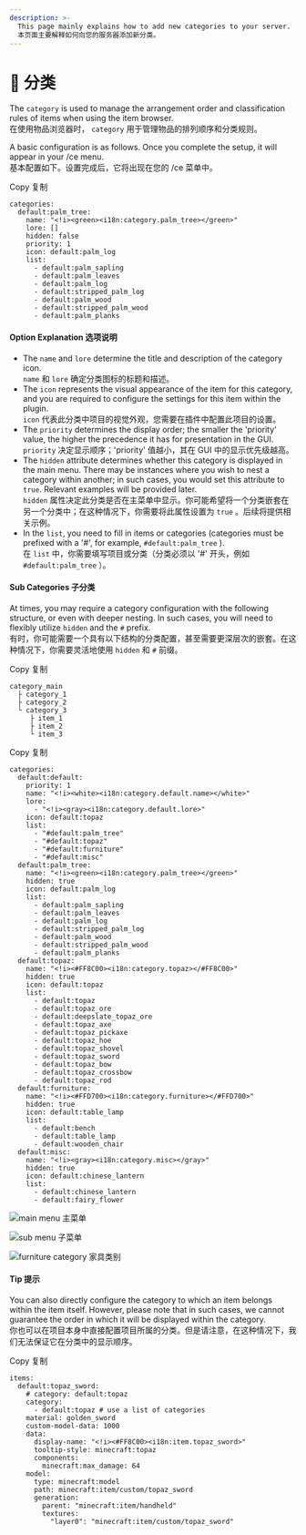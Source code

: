 ```yaml
---
description: >-
  This page mainly explains how to add new categories to your server.
  本页面主要解释如何向您的服务器添加新分类。
---
```


# 📂 分类

The `category` is used to manage the arrangement order and classification rules of items when using the item browser.\
在使用物品浏览器时， `category` 用于管理物品的排列顺序和分类规则。

A basic configuration is as follows. Once you complete the setup, it will appear in your /ce menu.\
基本配置如下。设置完成后，它将出现在您的 /ce 菜单中。

Copy  复制

```
categories:
  default:palm_tree:
    name: "<!i><green><i18n:category.palm_tree></green>"
    lore: []
    hidden: false
    priority: 1
    icon: default:palm_log
    list:
      - default:palm_sapling
      - default:palm_leaves
      - default:palm_log
      - default:stripped_palm_log
      - default:palm_wood
      - default:stripped_palm_wood
      - default:palm_planks
```

#### Option Explanation  选项说明 <a href="#option-explanation" id="option-explanation"></a>

* The `name` and `lore` determine the title and description of the category icon.\
  `name` 和 `lore` 确定分类图标的标题和描述。
* The `icon` represents the visual appearance of the item for this category, and you are required to configure the settings for this item within the plugin.\
  `icon` 代表此分类中项目的视觉外观，您需要在插件中配置此项目的设置。
* The `priority` determines the display order; the smaller the 'priority' value, the higher the precedence it has for presentation in the GUI.\
  `priority` 决定显示顺序；'priority' 值越小，其在 GUI 中的显示优先级越高。
* The `hidden` attribute determines whether this category is displayed in the main menu. There may be instances where you wish to nest a category within another; in such cases, you would set this attribute to `true`. Relevant examples will be provided later.\
  `hidden` 属性决定此分类是否在主菜单中显示。你可能希望将一个分类嵌套在另一个分类中；在这种情况下，你需要将此属性设置为 `true` 。后续将提供相关示例。
* In the `list`, you need to fill in items or categories (categories must be prefixed with a '#', for example, `#default:palm_tree` ).\
  在 `list` 中，你需要填写项目或分类（分类必须以 '#' 开头，例如 `#default:palm_tree` ）。

#### Sub Categories  子分类 <a href="#sub-categories" id="sub-categories"></a>

At times, you may require a category configuration with the following structure, or even with deeper nesting. In such cases, you will need to flexibly utilize `hidden` and the `#` prefix.\
有时，你可能需要一个具有以下结构的分类配置，甚至需要更深层次的嵌套。在这种情况下，你需要灵活地使用 `hidden` 和 `#` 前缀。

Copy  复制

```
category_main
  ├ category_1
  ├ category_2
  └ category_3
     ├ item_1
     ├ item_2
     └ item_3
```

Copy  复制

```
categories:
  default:default:
    priority: 1
    name: "<!i><white><i18n:category.default.name></white>"
    lore:
      - "<!i><gray><i18n:category.default.lore>"
    icon: default:topaz
    list:
      - "#default:palm_tree"
      - "#default:topaz"
      - "#default:furniture"
      - "#default:misc"
  default:palm_tree:
    name: "<!i><green><i18n:category.palm_tree></green>"
    hidden: true
    icon: default:palm_log
    list:
      - default:palm_sapling
      - default:palm_leaves
      - default:palm_log
      - default:stripped_palm_log
      - default:palm_wood
      - default:stripped_palm_wood
      - default:palm_planks
  default:topaz:
    name: "<!i><#FF8C00><i18n:category.topaz></#FF8C00>"
    hidden: true
    icon: default:topaz
    list:
      - default:topaz
      - default:topaz_ore
      - default:deepslate_topaz_ore
      - default:topaz_axe
      - default:topaz_pickaxe
      - default:topaz_hoe
      - default:topaz_shovel
      - default:topaz_sword
      - default:topaz_bow
      - default:topaz_crossbow
      - default:topaz_rod
  default:furniture:
    name: "<!i><#FFD700><i18n:category.furniture></#FFD700>"
    hidden: true
    icon: default:table_lamp
    list:
      - default:bench
      - default:table_lamp
      - default:wooden_chair
  default:misc:
    name: "<!i><gray><i18n:category.misc></gray>"
    hidden: true
    icon: default:chinese_lantern
    list:
      - default:chinese_lantern
      - default:fairy_flower
```

![](https://mo-mi.gitbook.io/~gitbook/image?url=https%3A%2F%2Fcontent.gitbook.com%2Fcontent%2FOgvQ1fEJPROp7131PPlK%2Fblobs%2FrcDhHCdZZA6vSyoL1mnX%2Fimage.png\&width=768\&dpr=4\&quality=100\&sign=8dddcc02\&sv=2)main menu  主菜单

![](https://mo-mi.gitbook.io/~gitbook/image?url=https%3A%2F%2Fcontent.gitbook.com%2Fcontent%2FOgvQ1fEJPROp7131PPlK%2Fblobs%2F6je6hSGuuxseDsIEwsTS%2Fimage.png\&width=768\&dpr=4\&quality=100\&sign=5ce4abef\&sv=2)sub menu  子菜单

![](https://mo-mi.gitbook.io/~gitbook/image?url=https%3A%2F%2Fcontent.gitbook.com%2Fcontent%2FOgvQ1fEJPROp7131PPlK%2Fblobs%2FhZqKvQdnJcinwlIa9tae%2Fimage.png\&width=768\&dpr=4\&quality=100\&sign=36a479cb\&sv=2)furniture category  家具类别

#### Tip  提示 <a href="#tip" id="tip"></a>

You can also directly configure the category to which an item belongs within the item itself. However, please note that in such cases, we cannot guarantee the order in which it will be displayed within the category.\
你也可以在项目本身中直接配置项目所属的分类。但是请注意，在这种情况下，我们无法保证它在分类中的显示顺序。

Copy  复制

```
items:
  default:topaz_sword:
    # category: default:topaz 
    category:
      - default:topaz # use a list of categories
    material: golden_sword
    custom-model-data: 1000
    data:
      display-name: "<!i><#FF8C00><i18n:item.topaz_sword>"
      tooltip-style: minecraft:topaz
      components:
        minecraft:max_damage: 64
    model:
      type: minecraft:model
      path: minecraft:item/custom/topaz_sword
      generation:
        parent: "minecraft:item/handheld"
        textures:
          "layer0": "minecraft:item/custom/topaz_sword"
```
